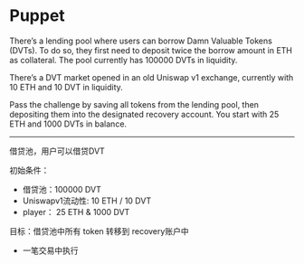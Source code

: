 # Puppet

There’s a lending pool where users can borrow Damn Valuable Tokens (DVTs). To do so, they first need to deposit twice the borrow amount in ETH as collateral. The pool currently has 100000 DVTs in liquidity.

There’s a DVT market opened in an old Uniswap v1 exchange, currently with 10 ETH and 10 DVT in liquidity.

Pass the challenge by saving all tokens from the lending pool, then depositing them into the designated recovery account. You start with 25 ETH and 1000 DVTs in balance.

---

借贷池，用户可以借贷DVT

初始条件：
- 借贷池：100000 DVT
- Uniswapv1流动性: 10 ETH / 10 DVT
- player： 25 ETH  & 1000 DVT

目标：借贷池中所有 token 转移到 recovery账户中
- 一笔交易中执行